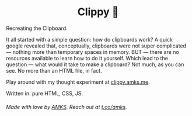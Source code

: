 <h1 align="center">Clippy 🧷</h1>
 
Recreating the Clipboard.
 
It all started with a simple question: how do clipboards work? A quick google revealed that, conceptually, clipboards were not super complicated –– nothing more than temporary spaces in memory. BUT — there are no resources available to learn how to do it yourself. Which lead to the question –– what would it take to make a clipboard? Not much, as you can see. No more than an HTML file, in fact. 

Play around with my thought experiment at [clippy.amks.me](https://clippy.amks.me).

Written in: pure HTML, CSS, JS. 

###### Made with love by [AMKS](https://amks.me). Reach out at [t.co/amks](https://twitter.com/amksomani).
